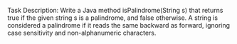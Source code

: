 Task Description: Write a Java method isPalindrome(String s) that returns true if the given string s is a palindrome, and false otherwise. A string is considered a palindrome if it reads the same backward as forward, ignoring case sensitivity and non-alphanumeric characters.
